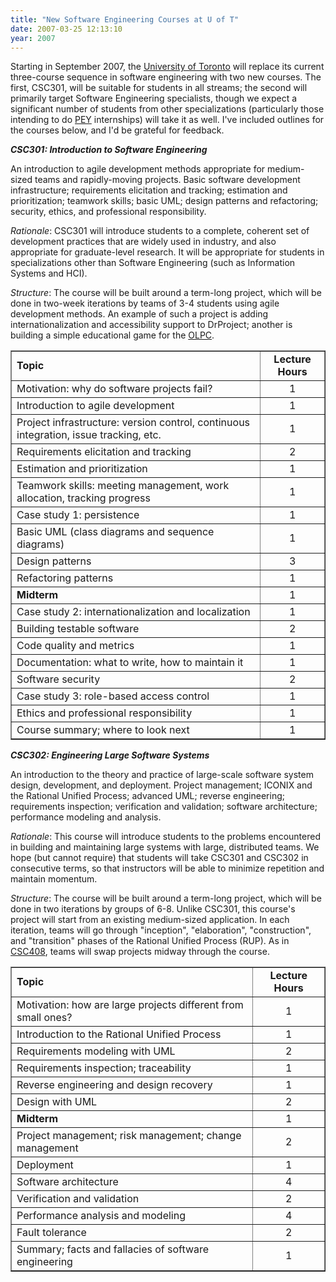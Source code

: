 ```yaml
---
title: "New Software Engineering Courses at U of T"
date: 2007-03-25 12:13:10
year: 2007
---
```

Starting in September 2007, the <a href="http://www.utoronto.ca">University of Toronto</a> will replace its current three-course sequence in software engineering with two new courses.  The first, CSC301, will be suitable for students in all streams; the second will primarily target Software Engineering specialists, though we expect a significant number of students from other specializations (particularly those intending to do <a href="http://www.peyonline.com/">PEY</a> internships) will take it as well.  I've included outlines for the courses below, and I'd be grateful for feedback.

<strong><em>CSC301: Introduction to Software Engineering</em></strong>

An introduction to agile development methods appropriate for medium-sized teams and rapidly-moving projects.  Basic software development infrastructure; requirements elicitation and tracking; estimation and prioritization; teamwork skills; basic UML; design patterns and refactoring; security, ethics, and professional responsibility.

<em>Rationale</em>: CSC301 will introduce students to a complete, coherent set of development practices that are widely used in industry, and also appropriate for graduate-level research.  It will be appropriate for students in specializations other than Software Engineering (such as Information Systems and HCI).

<em>Structure</em>: The course will be built around a term-long project, which will be done in two-week iterations by teams of 3-4 students using agile development methods.  An example of such a project is adding internationalization and accessibility support to DrProject; another is building a simple educational game for the <a href="http://www.laptop.org">OLPC</a>.
<table border="1">
<tr>
<td><strong>Topic</strong></td>
<td align="center"><strong>Lecture Hours</strong></td>
</tr>
<tr>
<td>Motivation: why do software projects fail?</td>
<td align="center">1</td>
</tr>
<tr>
<td>Introduction to agile development</td>
<td align="center">1</td>
</tr>
<tr>
<td>Project infrastructure: version control, continuous integration, issue tracking, etc.</td>
<td align="center">1</td>
</tr>
<tr>
<td>Requirements elicitation and tracking</td>
<td align="center">2</td>
</tr>
<tr>
<td>Estimation and prioritization</td>
<td align="center">1</td>
</tr>
<tr>
<td>Teamwork skills: meeting management, work allocation, tracking progress</td>
<td align="center">1</td>
</tr>
<tr>
<td>Case study 1: persistence</td>
<td align="center">1</td>
</tr>
<tr>
<td>Basic UML (class diagrams and sequence diagrams)</td>
<td align="center">1</td>
</tr>
<tr>
<td>Design patterns</td>
<td align="center">3</td>
</tr>
<tr>
<td>Refactoring patterns</td>
<td align="center">1</td>
</tr>
<tr>
<td><strong>Midterm</strong></td>
<td align="center">1</td>
</tr>
<tr>
<td>Case study 2: internationalization and localization</td>
<td align="center">1</td>
</tr>
<tr>
<td>Building testable software</td>
<td align="center">2</td>
</tr>
<tr>
<td>Code quality and metrics</td>
<td align="center">1</td>
</tr>
<tr>
<td>Documentation: what to write, how to maintain it</td>
<td align="center">1</td>
</tr>
<tr>
<td>Software security</td>
<td align="center">2</td>
</tr>
<tr>
<td>Case study 3: role-based access control</td>
<td align="center">1</td>
</tr>
<tr>
<td>Ethics and professional responsibility</td>
<td align="center">1</td>
</tr>
<tr>
<td>Course summary; where to look next</td>
<td align="center">1</td>
</tr>
</table>
<strong><em>CSC302: Engineering Large Software Systems</em></strong>

An introduction to the theory and practice of large-scale software system design, development, and deployment.  Project management; ICONIX and the Rational Unified Process; advanced UML; reverse engineering; requirements inspection; verification and validation; software architecture; performance modeling and analysis.

<em>Rationale</em>: This course will introduce students to the problems encountered in building and maintaining large systems with large, distributed teams.  We hope (but cannot require) that students will take CSC301 and CSC302 in consecutive terms, so that instructors will be able to minimize repetition and maintain momentum.

<em>Structure</em>: The course will be built around a term-long project, which will be done in two iterations by groups of 6-8. Unlike CSC301, this course's project will start from an existing medium-sized application.  In each iteration, teams will go through "inception", "elaboration", "construction", and "transition" phases of the Rational Unified Process (RUP).  As in <a href="http://www.artsandscience.utoronto.ca/ofr/calendar/crs_csc.htm#CSC408H1">CSC408</a>, teams will swap projects midway through the course.
<table border="1">
<tr>
<td><strong>Topic</strong></td>
<td align="center"><strong>Lecture Hours</strong></td>
</tr>
<tr>
<td>Motivation: how are large projects different from small ones?</td>
<td align="center">1</td>
</tr>
<tr>
<td>Introduction to the Rational Unified Process</td>
<td align="center">1</td>
</tr>
<tr>
<td>Requirements modeling with UML</td>
<td align="center">2</td>
</tr>
<tr>
<td>Requirements inspection; traceability</td>
<td align="center">1</td>
</tr>
<tr>
<td>Reverse engineering and design recovery</td>
<td align="center">1</td>
</tr>
<tr>
<td>Design with UML</td>
<td align="center">2</td>
</tr>
<tr>
<td><strong>Midterm</strong></td>
<td align="center">1</td>
</tr>
<tr>
<td>Project management; risk management; change management</td>
<td align="center">2</td>
</tr>
<tr>
<td>Deployment</td>
<td align="center">1</td>
</tr>
<tr>
<td>Software architecture</td>
<td align="center">4</td>
</tr>
<tr>
<td>Verification and validation</td>
<td align="center">2</td>
</tr>
<tr>
<td>Performance analysis and modeling</td>
<td align="center">4</td>
</tr>
<tr>
<td>Fault tolerance</td>
<td align="center">2</td>
</tr>
<tr>
<td>Summary; facts and fallacies of software engineering</td>
<td align="center">1</td>
</tr>
</table>
